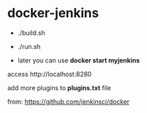 # docker-jenkins


* ./build.sh

* ./run.sh

* later you can use **docker start myjenkins**

access http://localhost:8280	


add more plugins to **plugins.txt** file

from: https://github.com/jenkinsci/docker
